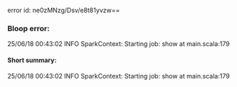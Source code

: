 error id: ne0zMNzg/Dsv/e8t81yvzw==
### Bloop error:

25/06/18 00:43:02 INFO SparkContext: Starting job: show at main.scala:179
#### Short summary: 

25/06/18 00:43:02 INFO SparkContext: Starting job: show at main.scala:179